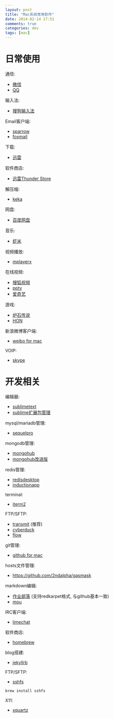 ```yaml
---
layout: post
title: "Mac系统常用软件"
date: 2014-02-14 17:51
comments: true
categories: dev
tags: [mac]
---
```


日常使用
=================
通信:

* [微信](http://weixin.qq.com/cgi-bin/readtemplate?t=mac&lang=zh_CN)
* [QQ](http://im.qq.com/macqq/index.shtml)

输入法:

* [搜狗输入法](http://pinyin.sogou.com/mac/?r=pinyin‎)

Email客户端:

* [sparrow](http://sparrowmailapp.com/)
* [foxmail](http://www.foxmail.com/mac/)

下载:

* [迅雷](http://mac.xunlei.com)

软件商店:

* [迅雷Thunder Store](http://mac.xunlei.com)

解压缩:

* [keka](http://www.kekaosx.com/‎)

网盘:

* [百度网盘](https://pan.baidu.com/download‎)

音乐:

* [虾米](http://www.xiami.com/apps/mac‎)

视频播放:

* [mplayerx](http://mplayerx.org/)

在线视频:

* [搜狐视频](http://tv.sohu.com/app/)
* [pptv](http://download.pptv.com/computer/mac/‎)
* [爱奇艺](http://app.iqiyi.com/mac/player/‎)

游戏:

* [炉石传说](http://us.battle.net/hearthstone/)
* [HON](https://www.heroesofnewerth.com/)

新浪微博客户端:

* [weibo for mac](http://weiboformac.sinaapp.com/‎)

VOIP:

* [skype](http://www.skype.com/zh-Hans/download-skype/‎)


开发相关
================
编辑器:

* [sublimetext](http://www.sublimetext.com/‎)
* [sublime扩展包管理](https://sublime.wbond.net)

mysql/mariadb管理:

* [sequelpro](http://www.sequelpro.com)

mongodb管理:

* [mongohub](http://mongohub.todayclose.com)
* [mongohub改进版](https://github.com/fotonauts/MongoHub-Mac)

redis管理:

* [redisdesktop](http://redisdesktop.com/)
* [inductionapp](http://inductionapp.com/)

terminal:

* [iterm2](http://www.iterm2.com)

FTP/SFTP:

* [transmit](https://panic.com/transmit/) (推荐)
* [cyberduck](http://cyberduck.io)
* [flow](http://fivedetails.com/flow/)

git管理:

* [github for mac](http://mac.github.com)

hosts文件管理:

* https://github.com/2ndalpha/gasmask

markdown编辑:

* [作业部落](http://www.zybuluo.com) (支持redkarpet格式, 与github基本一致)
* [mou](http://mouapp.com)

IRC客户端:

* [limechat](http://limechat.net/mac/‎)

软件商店:

* [homebrew](http://brew.sh)

blog搭建:

* [jekyllrb](http://jekyllrb.com)

FTP/SFTP:

* [sshfs](http://fuse.sourceforge.net/sshfs.html)

```bash
brew install sshfs
```

X11:

* [xquartz](http://xquartz.macosforge.org/)
